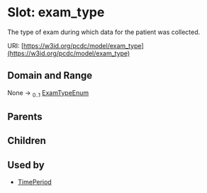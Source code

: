 
# Slot: exam_type


The type of exam during which data for the patient was collected.

URI: [https://w3id.org/pcdc/model/exam_type](https://w3id.org/pcdc/model/exam_type)


## Domain and Range

None &#8594;  <sub>0..1</sub> [ExamTypeEnum](ExamTypeEnum.md)

## Parents


## Children


## Used by

 * [TimePeriod](TimePeriod.md)
